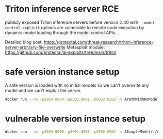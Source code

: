 # Triton inference server RCE

publicly exposed Triton inference servers before version 2.40  with `--model-control explicit` options are vulnerable to remote code execution by dynamic model loading through the model control APIs.

Detailed blog post: https://protectai.com/threat-research/triton-inference-server-arbitrary-file-overwrite
Metasploit module: https://github.com/protectai/ai-exploits/tree/main/triton

# safe version instance setup
A safe version is loaded with no initial models so we can't overwrite any model and we can't exploit the server.
```bash
docker run --rm -p8000:8000 -p8001:8001 -p8002:8002 -v APathWithNoModelInside/:/models nvcr.io/nvidia/tritonserver:23.10-py3 tritonserver --model-repository=/models --model-control explicit
```

# vulnerable version instance setup
```bash
docker run --rm -p8000:8000 -p8001:8001 -p8002:8002 -v ASimpleModel/:/models nvcr.io/nvidia/tritonserver:23.10-py3 tritonserver --model-repository=/models --model-control explicit
```
